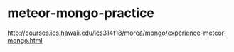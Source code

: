 # meteor-mongo-practice

http://courses.ics.hawaii.edu/ics314f18/morea/mongo/experience-meteor-mongo.html
